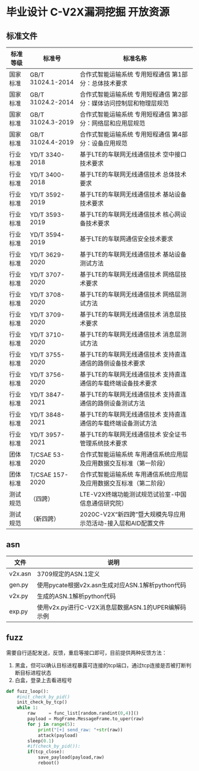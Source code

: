 # 毕业设计 C-V2X漏洞挖掘 开放资源

## 标准文件

| 标准等级 | 标准号            | 标准名称                                                     |
| -------- | ----------------- | ------------------------------------------------------------ |
| 国家标准 | GB/T 31024.1-2014 | 合作式智能运输系统 专用短程通信 第1部分：总体技术要求        |
| 国家标准 | GB/T 31024.2-2014 | 合作式智能运输系统 专用短程通信 第2部分：媒体访问控制层和物理层规范 |
| 国家标准 | GB/T 31024.3-2019 | 合作式智能运输系统 专用短程通信 第3部分：网络层和应用层规范  |
| 国家标准 | GB/T 31024.4-2019 | 合作式智能运输系统 专用短程通信 第4部分：设备应用规范        |
| 行业标准 | YD/T 3340-2018    | 基于LTE的车联网无线通信技术 空中接口技术要求                 |
| 行业标准 | YD/T 3400-2018    | 基于LTE的车联网无线通信技术 总体技术要求                     |
| 行业标准 | YD/T 3592-2019    | 基于LTE的车联网无线通信技术 基站设备技术要求                 |
| 行业标准 | YD/T 3593-2019    | 基于LTE的车联网无线通信技术 核心网设备技术要求               |
| 行业标准 | YD/T 3594-2019    | 基于LTE的车联网通信安全技术要求                              |
| 行业标准 | YD/T 3629-2020    | 基于LTE的车联网无线通信技术 基站设备测试方法                 |
| 行业标准 | YD/T 3707-2020    | 基于LTE的车联网无线通信技术 网络层技术要求                   |
| 行业标准 | YD/T 3708-2020    | 基于LTE的车联网无线通信技术 网络层测试方法                   |
| 行业标准 | YD/T 3709-2020    | 基于LTE的车联网无线通信技术 消息层技术要求                   |
| 行业标准 | YD/T 3710-2020    | 基于LTE的车联网无线通信技术 消息层测试方法                   |
| 行业标准 | YD/T 3755-2020    | 基于LTE的车联网无线通信技术 支持直连通信的路侧设备技术要求   |
| 行业标准 | YD/T 3756-2020    | 基于LTE的车联网无线通信技术  支持直连通信的车载终端设备技术要求 |
| 行业标准 | YD/T 3847-2021    | 基于LTE的车联网无线通信技术 支持直连通信的路侧设备测试方法   |
| 行业标准 | YD/T 3848-2021    | 基于LTE的车联网无线通信技术  支持直连通信的车载终端设备测试方法 |
| 行业标准 | YD/T 3957-2021    | 基于LTE的车联网无线通信技术 安全证书管理系统技术要求         |
| 团体标准 | T/CSAE 53-2020    | 合作式智能运输系统  车用通信系统应用层及应用数据交互标准（第一阶段） |
| 团体标准 | T/CSAE 157-2020   | 合作式智能运输系统  车用通信系统应用层及应用数据交互标准（第二阶段） |
| 测试规范 | （四跨）   | LTE-V2X终端功能测试规范试验室-中国信息通信研究院） |
| 测试规范 | （新四跨）   | 2020C-V2X“新四跨”暨大规模先导应用示范活动-接入层和AID配置文件  |

## asn

| 文件    | 说明                                               |
| ------- | -------------------------------------------------- |
| v2x.asn | 3709规定的ASN.1定义                                |
| gen.py  | 使用pycate根据v2x.asn生成对应ASN.1解析python代码   |
| v2x.py  | 生成的ASN.1解析python代码                          |
| exp.py  | 使用v2x.py进行C-V2X消息层数据ASN.1的UPER编解码示例 |


## fuzz

需要自行适配发送，反馈，重启等接口即可，目前提供两种反馈方法：

1. 黑盒，但可以确认目标进程暴露可连接的tcp端口，通过tcp连接是否被打断判断目标进程状态
2. 白盒，登录上去看进程号

```python
def fuzz_loop():
    #init_check_by_pid()
    init_check_by_tcp()
    while 1:
        raw     = func_list[random.randint(0,4)]()
        payload = MsgFrame.MessageFrame.to_uper(raw)
        for j in range(5):
            print("[+] send_raw: "+str(raw))
            attack(payload)
        sleep(0.1)
        #if(check_by_pid()):
        if(tcp_close):
            save_payload(payload,raw)
            reboot()
```